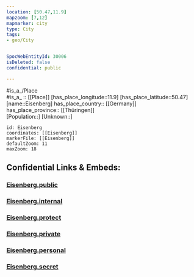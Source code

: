 ```yaml
---
location: [50.47,11.9] 
mapzoom: [7,12] 
mapmarker: city 
type: City
tags:
- geo/City


SpocWebEntityId: 30006
isDeleted: false
confidential: public

---
```

#is_a_/Place  
#is_a_ :: [[Place]] 
[has_place_longitude::11.9] 
[has_place_latitude::50.47] 
[name::Eisenberg] 
has_place_country:: [[Germany]]  
has_place_province:: [[Thüringen]]  
[Population::] 
[Unknown::] 


```leaflet
id: Eisenberg
coordinates: [[Eisenberg]] 
markerFile: [[Eisenberg]] 
defaultZoom: 11 
maxZoom: 18
```


## Confidential Links & Embeds: 

### [Eisenberg.public](/_public/\Earth\Continent\Europe\Europe~Central\Germany\Germany~East\Thüringen\counties~TH\Saale-Orla-Kreis\cities~Saale-Orla\Tanna\CityEisenberg.public.md) 

### [Eisenberg.internal](/_internal/\Earth\Continent\Europe\Europe~Central\Germany\Germany~East\Thüringen\counties~TH\Saale-Orla-Kreis\cities~Saale-Orla\Tanna\CityEisenberg.internal.md) 

### [Eisenberg.protect](/_protect/\Earth\Continent\Europe\Europe~Central\Germany\Germany~East\Thüringen\counties~TH\Saale-Orla-Kreis\cities~Saale-Orla\Tanna\CityEisenberg.protect.md) 

### [Eisenberg.private](/_private/\Earth\Continent\Europe\Europe~Central\Germany\Germany~East\Thüringen\counties~TH\Saale-Orla-Kreis\cities~Saale-Orla\Tanna\CityEisenberg.private.md) 

### [Eisenberg.personal](/_personal/\Earth\Continent\Europe\Europe~Central\Germany\Germany~East\Thüringen\counties~TH\Saale-Orla-Kreis\cities~Saale-Orla\Tanna\CityEisenberg.personal.md) 

### [Eisenberg.secret](/_secret/\Earth\Continent\Europe\Europe~Central\Germany\Germany~East\Thüringen\counties~TH\Saale-Orla-Kreis\cities~Saale-Orla\Tanna\CityEisenberg.secret.md)

